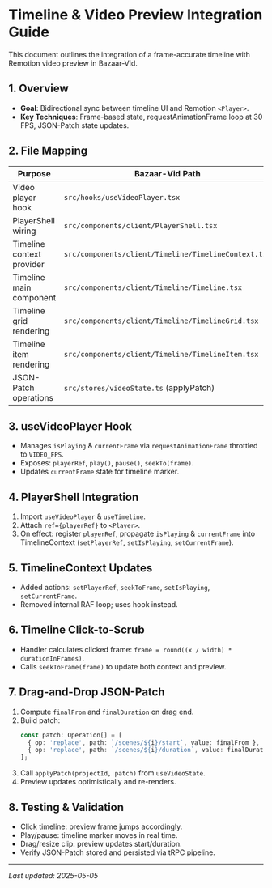 # Timeline & Video Preview Integration Guide

This document outlines the integration of a frame-accurate timeline with Remotion video preview in Bazaar-Vid.

## 1. Overview
- **Goal**: Bidirectional sync between timeline UI and Remotion `<Player>`.
- **Key Techniques**: Frame-based state, requestAnimationFrame loop at 30 FPS, JSON-Patch state updates.

## 2. File Mapping
| Purpose                         | Bazaar-Vid Path                                             |
|---------------------------------|-------------------------------------------------------------|
| Video player hook               | `src/hooks/useVideoPlayer.tsx`                              |
| PlayerShell wiring              | `src/components/client/PlayerShell.tsx`                     |
| Timeline context provider       | `src/components/client/Timeline/TimelineContext.tsx`        |
| Timeline main component         | `src/components/client/Timeline/Timeline.tsx`               |
| Timeline grid rendering         | `src/components/client/Timeline/TimelineGrid.tsx`           |
| Timeline item rendering         | `src/components/client/Timeline/TimelineItem.tsx`           |
| JSON-Patch operations           | `src/stores/videoState.ts` (applyPatch)                     |

## 3. useVideoPlayer Hook
- Manages `isPlaying` & `currentFrame` via `requestAnimationFrame` throttled to `VIDEO_FPS`.
- Exposes: `playerRef`, `play()`, `pause()`, `seekTo(frame)`.
- Updates `currentFrame` state for timeline marker.

## 4. PlayerShell Integration
1. Import `useVideoPlayer` & `useTimeline`.
2. Attach `ref={playerRef}` to `<Player>`.
3. On effect: register `playerRef`, propagate `isPlaying` & `currentFrame` into TimelineContext (`setPlayerRef`, `setIsPlaying`, `setCurrentFrame`).

## 5. TimelineContext Updates
- Added actions: `setPlayerRef`, `seekToFrame`, `setIsPlaying`, `setCurrentFrame`.
- Removed internal RAF loop; uses hook instead.

## 6. Timeline Click-to-Scrub
- Handler calculates clicked frame: `frame = round((x / width) * durationInFrames)`.
- Calls `seekToFrame(frame)` to update both context and preview.

## 7. Drag-and-Drop JSON-Patch
1. Compute `finalFrom` and `finalDuration` on drag end.
2. Build patch: 
   ```ts
   const patch: Operation[] = [
     { op: 'replace', path: `/scenes/${i}/start`, value: finalFrom },
     { op: 'replace', path: `/scenes/${i}/duration`, value: finalDuration }
   ];
   ```
3. Call `applyPatch(projectId, patch)` from `useVideoState`.
4. Preview updates optimistically and re-renders.

## 8. Testing & Validation
- Click timeline: preview frame jumps accordingly.
- Play/pause: timeline marker moves in real time.
- Drag/resize clip: preview updates start/duration.
- Verify JSON-Patch stored and persisted via tRPC pipeline.

---
*Last updated: 2025-05-05*
